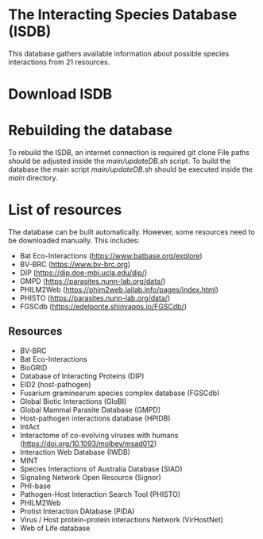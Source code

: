 # The Interacting Species Database (ISDB)
This database gathers available information about possible species interactions from 21 resources.

# Download ISDB


# Rebuilding the database 
To rebuild the ISDB, an internet connection is required
git clone 
File paths should be adjusted inside the *main/updateDB.sh* script. To build the database the main script *main/updateDB.sh* should be executed inside the *main* directory.  

# List of resources 

The database can be built automatically. However, some resources need to be downloaded manually. This includes:
- Bat Eco-Interactions (https://www.batbase.org/explore)
- BV-BRC (https://www.bv-brc.org)
- DIP (https://dip.doe-mbi.ucla.edu/dip/)
- GMPD (https://parasites.nunn-lab.org/data/)
- PHILM2Web (https://phim2web.lailab.info/pages/index.html)
- PHISTO (https://parasites.nunn-lab.org/data/)
- FGSCdb (https://edelponte.shinyapps.io/FGSCdb/)



## Resources
- BV-BRC
- Bat Eco-Interactions
- BioGRID
- Database of Interacting Proteins (DIP) 
- EID2 (host-pathogen)
- Fusarium graminearum species complex database (FGSCdb)
- Global Biotic Interactions (GloBI)
- Global Mammal Parasite Database (GMPD) 
- Host-pathogen interactions database (HPIDB) 
- IntAct 
- Interactome of co-evolving viruses with humans (https://doi.org/10.1093/molbev/msad012)
- Interaction Web Database (IWDB) 
- MINT
- Species Interactions of Australia Database (SIAD)
- Signaling Network Open Resource (Signor)
- PHI-base
- Pathogen-Host Interaction Search Tool (PHISTO) 
- PHILM2Web
- Protist Interaction DAtabase (PIDA)
- Virus / Host protein-protein interactions Network (VirHostNet) 
- Web of Life database
